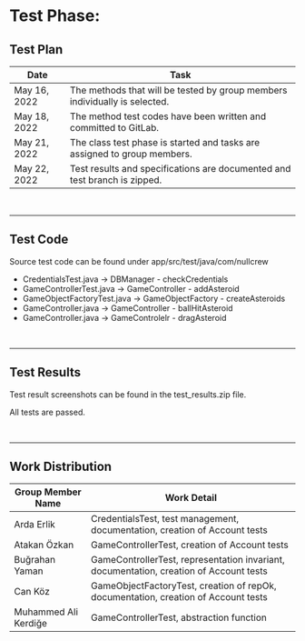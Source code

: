 # Test Phase:

## Test Plan

Date | Task
--- | ---
May 16, 2022 | The methods that will be tested by group members individually is selected.
May 18, 2022 | The method test codes have been written and committed to GitLab.
May 21, 2022 | The class test phase is started and tasks are assigned to group members.
May 22, 2022 | Test results and specifications are documented and test branch is zipped.

</br>

---

## Test Code
Source test code can be found under app/src/test/java/com/nullcrew
- CredentialsTest.java -> DBManager - checkCredentials
- GameControllerTest.java -> GameController - addAsteroid
- GameObjectFactoryTest.java -> GameObjectFactory - createAsteroids
- GameController.java -> GameController - ballHitAsteroid
- GameController.java -> GameControlelr - dragAsteroid

</br>

---

## Test Results
Test result screenshots can be found in the test_results.zip file.

All tests are passed.

</br>

---

## Work Distribution

Group Member Name | Work Detail
--- | ---
Arda Erlik | CredentialsTest, test management, documentation, creation of Account tests
Atakan Özkan | GameControllerTest, creation of Account tests
Buğrahan Yaman | GameControllerTest, representation invariant, documentation, creation of Account tests
Can Köz | GameObjectFactoryTest, creation of repOk, documentation, creation of Account tests
Muhammed Ali Kerdiğe | GameControllerTest, abstraction function
